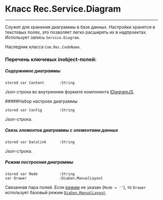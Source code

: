 ﻿---
Link: .Rec.Service.Diagram
---

# Класс Rec.Service.Diagram
---

Служит для хранения диаграммы в базе данных.
Настройки хранятся в текстовых полях, это позволяет легко расширять их в надпроектах.
Использует запись `Service.Diagram`.

Наследник класса `Com.Rec.CodeName`.

### Перечень ключевых inobject-полей:

##### Содержимое диаграммы
```
stored var Content       :String
```
Json-строка во внутреннем формате компонента [IDiagramJS](topic:Com.Custom.ComClasses.Ctrl.IDiagramJS.Default).

#####Набор настроек диаграммы
```
stored var Config        :String
```
Json-строка.

##### Связь элементов диаграммы с элементами данных
```
stored var Datalink      :String
```
Json-строка.

##### Режим построения диаграммы
```
stored var Mode          :String
var Drawer               :DiaGen.ManualLayout
```
Связанная пара полей.
Если [режим](topic:.Custom.BasClasses.Diagram.ManualLayout) не указан (`Mode = ''`),
то `Drawer` использует базовый режим [`DiaGen.ManualLayout`](topic:.Custom.BasClasses.Diagram.ManualLayout).
